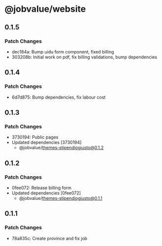 # @jobvalue/website

## 0.1.5

### Patch Changes

- dec184a: Bump uidu form component, fixed billing
- 303208b: Initial work on pdf, fix billing validations, bump dependencies

## 0.1.4

### Patch Changes

- 6d7d875: Bump dependencies, fix labour cost

## 0.1.3

### Patch Changes

- 3730194: Public pages
- Updated dependencies [3730194]
  - @jobvalue/themes-stipendiogiusto@0.1.2

## 0.1.2

### Patch Changes

- 0fee072: Release billing form
- Updated dependencies [0fee072]
  - @jobvalue/themes-stipendiogiusto@0.1.1

## 0.1.1

### Patch Changes

- 78a835c: Create province and fix job
